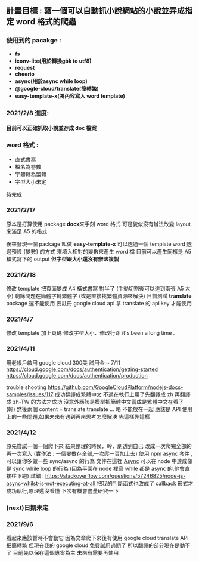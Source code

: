 ## 計畫目標 : 寫一個可以自動抓小說網站的小說並弄成指定 word 格式的爬蟲
### 使用到的 pacakge :
 - **fs**
 - **iconv-lite(用於轉換gbk to utf8)**
 - **request**
 - **cheerio**
 - **async(用於async while loop)**
 - **@google-cloud/translate(簡轉繁)**
 - **easy-template-x(將內容寫入 word template)**

### 2021/2/8 進度:
#### 目前可以正確抓取小說並存成 doc 檔案

### word 格式 :
 - 直式書寫
 - 檔名為卷數
 - 字體轉為繁體
 - 字型大小未定

 待完成

 ### 2021/2/17 ###
 原本是打算使用 package **docx**來手刻 word 格式
 可是貌似沒有辦法改變 layout 來滿足 A5 的格式 

 後來發現一個 package 叫做 **easy-template-x**
 可以透過一個 template word 
 透過預設 {變數} 的方式
 來填入相對的變數來產生 word 檔
 目前可以產生同樣是 A5 橫式寫下的 output
 **但字型跟大小還沒有辦法複製**

 ### 2021/2/18 ###
 修改 template 把頁面變成 A4 橫式書寫 對半了 
 (手動切割後可以達到兩張 A5 大小)
 剩餘問題在簡體字轉繁體字 (或是直接找繁體資源來解決)
 目前測試 **translate** package 還不能使用
 要註冊 google cloud api 拿 translate 的 api key 才能使用

 ### 2021/4/7 ###
  修改 template 加上頁碼
  修改字型大小、修改行距
  it's been a long time .

 ### 2021/4/11 ###
  用老帳戶啟用 google cloud 
  300美 試用金 ~ 7/11
  https://cloud.google.com/docs/authentication/getting-started
  https://cloud.google.com/docs/authentication/production

  trouble shooting https://github.com/GoogleCloudPlatform/nodejs-docs-samples/issues/117
  成功翻譯成繁體中文
  不過在執行上用了先翻譯成 zh 再翻譯成 zh-TW 的方法才成功
  沒意外應該是模型把簡體中文當成是繁體中文在看了 (幹)
  然後兩個 content = translate.translate ... 略 不能放在一起
  應該是 API 使用上的一些問題,如果未來有遇到再來思考怎麼解決
  先這樣先這樣
  
 ### 2021/4/12 ###
  原先嘗試一個一個爬下來
  結果整理的時候，幹，劇透到自己
  改成一次爬完全部的再一次寫入
  (實作法 : 一個變數存全部,一次爬一頁加上去)
  使用 npm async 套件 , 可以讓你多做一些 sync/async 的行為
  文件在這裡 [Async](https://caolan.github.io/async/v3/)
  可以在 node 中達成像是 sync while loop 的行為
  (因為平常在 node 裡寫 while 都是 async 的,他會直接往下跑)
  試錯 : https://stackoverflow.com/questions/57246825/node-js-async-whilst-is-not-executing-at-all 
  把我的判斷函式也改成了 callback 形式才成功執行,原理還沒看懂
  下次有機會盡量研究一下 
  ### (next)日期未定 ###

  ### 2021/9/6 ###
  看起來應該暫時不會動它
  因為文章爬下來後有使用 google cloud translate API 把簡轉繁
  但現在我的 google cloud 免費試用過期了
  所以翻譯的部分現在是動不了
  目前先以保存這個專案為主
  未來有需要再使用